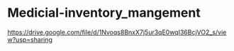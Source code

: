 # Medicial-inventory_mangement
https://drive.google.com/file/d/1Nvoqs8BnxX7j5ur3qE0wqI36BcjVO2_s/view?usp=sharing
